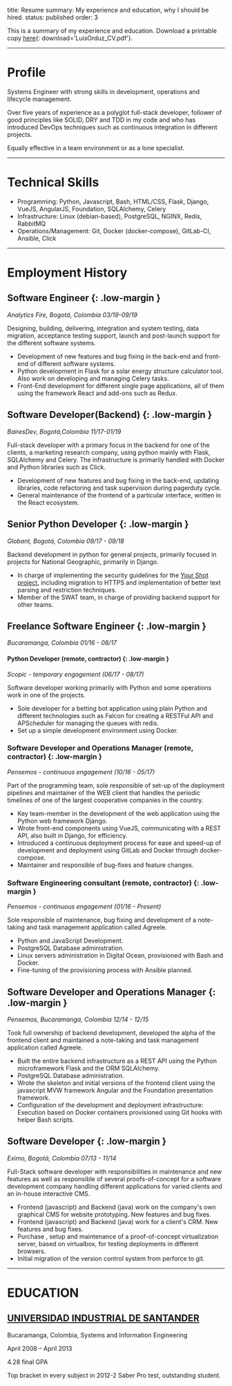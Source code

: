 title: Resume
summary: My experience and education, why I should be hired.
status: published
order: 3

This is a summary of my experience and education. Download a printable copy [here][pdf]{: download='LuisOrduz_CV.pdf'}.
___
# Profile
Systems Engineer with strong skills in development, operations and lifecycle management.

Over five years of experience as a polyglot full-stack developer, follower of good principles like SOLID, DRY and TDD in my code and who has
introduced DevOps techniques such as continuous integration in different projects.

Equally effective in a team environment or as a lone specialist.
___
# Technical Skills
* Programming: Python, Javascript, Bash, HTML/CSS, Flask, Django, VueJS, AngularJS, Foundation, SQLAlchemy, Celery
* Infrastructure: Linux (debian-based), PostgreSQL, NGINX, Redis, RabbitMQ
* Operations/Management: Git, Docker (docker-compose), GitLab-CI, Ansible, Click
___
# Employment History
## Software Engineer {: .low-margin }
*Analytics Fire,    Bogotá, Colombia     03/19-09/19*

Designing, building, delivering, integration and system testing, data migration, acceptance testing support, launch and post-launch support for the different software systems.

* Development of new features and bug fixing in the back-end and front-end of different software systems.
* Python development in Flask for a solar energy structure calculator tool. Also work on developing and managing Celery tasks.
* Front-End development for different single page applications, all of them using the framework React and add-ons such as Redux.

## Software Developer(Backend) {: .low-margin }
*BairesDev,    Bogotá,Colombia    11/17-01/19*

Full-stack developer with a primary focus in the backend for one of the clients, a marketing research company, using python mainly with Flask, SQLAlchemy and Celery. The infrastructure is primarily handled with Docker and Python libraries such as Click.

* Development of new features and bug fixing in the back-end, updating libraries, code refactoring and task supervision during pagerduty cycle.
* General maintenance of the frontend of a particular interface, written in the React ecosystem.

## Senior Python Developer {: .low-margin }
*Globant,    Bogotá, Colombia    09/17 - 09/18*

Backend development in python for general projects, primarily focused in projects for National Geographic, primarily in Django.

* In charge of implementing the security guidelines for the [Your Shot project](https://yourshot.nationalgeographic.com), including migration to HTTPS and implementation of better text parsing and restriction techniques.
* Member of the SWAT team, in charge of providing backend support for other teams.

## Freelance Software Engineer {: .low-margin }
*Bucaramanga, Colombia    01/16 - 08/17*

#### Python Developer (remote, contractor) {: .low-margin }
*Scopic - temporary engagement (06/17 - 08/17)*

Software developer working primarily with Python and some operations work in one of the projects.

* Sole developer for a betting bot application using plain Python and different technologies such as Falcon for creating a RESTFul API and APScheduler for managing the queues with redis.
* Set up a simple development environment using Docker.

### Software Developer and Operations Manager (remote, contractor) {: .low-margin }
*Pensemos - continuous engagement (10/16 - 05/17)*

Part of the programming team, sole responsible of set-up of the deployment pipelines and maintainer of the WEB client that handles the periodic timelines of one of the largest cooperative companies in the country.

* Key team-member in the development of the web application using the Python web framework Django.
* Wrote front-end components using VueJS, communicating with a REST API, also built in Django, for efficiency.
* Introduced a continuous deployment process for ease and speed-up of development and deployment using GitLab and Docker through docker-compose.
* Maintainer and responsible of bug-fixes and feature changes.

### Software Engineering consultant (remote, contractor) {: .low-margin }
*Pensemos - continuous engagement (01/16 - Present)*

Sole responsible of maintenance, bug fixing and development of a note-taking and task management application called Agreele.

* Python and JavaScript Development.
* PostgreSQL Database administration.
* Linux servers administration in Digital Ocean, provisioned with Bash and Docker.
* Fine-tuning of the provisioning process with Ansible planned.

## Software Developer and Operations Manager {: .low-margin }
*Pensemos,    Bucaramanga, Colombia    12/14 - 12/15*

Took full ownership of backend development, developed the alpha of the frontend client and maintained a note-taking and task management application called Agreele.

* Built the entire backend infrastructure as a REST API using the Python microframework Flask and the ORM SQLAlchemy.
* PostgreSQL Database administration.
* Wrote the skeleton and initial versions of the frontend client using the javascript MVW framework Angular and the Foundation presentation framework.
* Configuration of the development and deployment infrastructure: Execution based on Docker containers provisioned using Git hooks with helper Bash scripts.

## Software Developer {: .low-margin }
*Eximo,  Bogotá, Colombia 	07/13 - 11/14*

Full-Stack software developer with responsibilities in maintenance and new features as well as responsible of several proofs-of-concept for a software development company handling different applications for varied clients and an in-house interactive CMS.

* Frontend (javascript) and Backend (java) work on the company's own graphical CMS for website prototyping. New features and bug fixes.
* Frontend (javascript) and Backend (java) work for a client's CRM. New features and bug fixes.
* Purchase , setup and maintenance of a proof-of-concept virtualization server, based on virtualbox, for testing deployments in different browsers.
* Initial migration of the version control system from perforce to git.
___

# EDUCATION

## [UNIVERSIDAD INDUSTRIAL DE SANTANDER][uis]
Bucaramanga, Colombia, Systems and Information Engineering

April 2008 – April 2013

4.28 final GPA

Top bracket in every subject in 2012-2 Saber Pro test, outstanding student.

<style>
li > ul {
    margin-bottom: 1em;
}
.low-margin {
  margin-bottom: 0;
}
</style>

[pdf]: {static}/assets/Luis_Orduz_CV.pdf "My CV"
[uis]: //uis.edu.co "My Alma Mater's home page"
